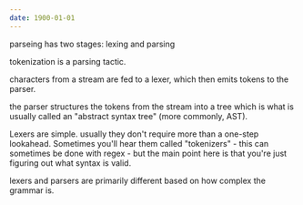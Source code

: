 ```yaml
---
date: 1900-01-01
---
```



parseing has two stages: lexing and parsing

tokenization is a parsing tactic. 

characters from a stream are fed to a lexer, which then emits tokens to the parser.

the parser structures the tokens from the stream into a tree which is what is usually
called an "abstract syntax tree" (more commonly, AST).

Lexers are simple. usually they don't require more than a one-step lookahead.
Sometimes you'll hear them called "tokenizers" - this can sometimes be done with
regex - but the main point here is that you're just figuring out what syntax is
valid.

lexers and parsers are primarily different based on how complex the grammar is.

[0]: https://en.wikipedia.org/wiki/Chomsky_hierarchy


